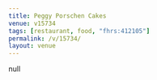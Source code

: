 ```yaml
---
title: Peggy Porschen Cakes
venue: v15734
tags: [restaurant, food, "fhrs:412105"]
permalink: /v/15734/
layout: venue
---
```

null